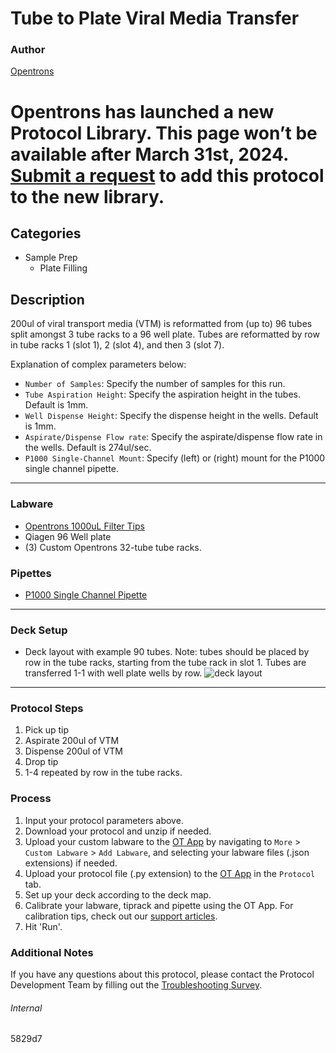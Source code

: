 # Tube to Plate Viral Media Transfer

### Author
[Opentrons](https://opentrons.com/)


# Opentrons has launched a new Protocol Library. This page won’t be available after March 31st, 2024. [Submit a request](https://docs.google.com/forms/d/e/1FAIpQLSdYYp9QCKow4nn0KlCVsMS3HX0eJ0N9O7-erajKvcpT0lWbSg/viewform) to add this protocol to the new library.

## Categories
* Sample Prep
	* Plate Filling

## Description
200ul of viral transport media (VTM) is reformatted from (up to) 96 tubes split amongst 3 tube racks to a  96 well plate. Tubes are reformatted by row in tube racks 1 (slot 1), 2 (slot 4), and then 3 (slot 7).

Explanation of complex parameters below:
* `Number of Samples`: Specify the number of samples for this run.
* `Tube Aspiration Height`: Specify the aspiration height in the tubes. Default is 1mm.
* `Well Dispense Height`: Specify the dispense height in the wells. Default is 1mm.
* `Aspirate/Dispense Flow rate`: Specify the aspirate/dispense flow rate in the wells. Default is 274ul/sec.
* `P1000 Single-Channel Mount`: Specify (left) or (right) mount for the P1000 single channel pipette.

---


### Labware
* [Opentrons 1000uL Filter Tips](https://shop.opentrons.com/collections/opentrons-tips/products/opentrons-1000ul-filter-tips)
* Qiagen 96 Well plate
* (3) Custom Opentrons 32-tube tube racks.

### Pipettes
* [P1000 Single Channel Pipette](https://shop.opentrons.com/collections/ot-2-robot/products/single-channel-electronic-pipette)


---

### Deck Setup
* Deck layout with example 90 tubes. Note: tubes should be placed by row in the tube racks, starting from the tube rack in slot 1. Tubes are transferred 1-1 with well plate wells by row.
![deck layout](https://opentrons-protocol-library-website.s3.amazonaws.com/custom-README-images/5829d7/Screen+Shot+2021-09-13+at+11.30.47+AM.png)

---

### Protocol Steps
1. Pick up tip
2. Aspirate 200ul of VTM
3. Dispense 200ul of VTM
4. Drop tip
5. 1-4 repeated by row in the tube racks.

### Process
1. Input your protocol parameters above.
2. Download your protocol and unzip if needed.
3. Upload your custom labware to the [OT App](https://opentrons.com/ot-app) by navigating to `More` > `Custom Labware` > `Add Labware`, and selecting your labware files (.json extensions) if needed.
4. Upload your protocol file (.py extension) to the [OT App](https://opentrons.com/ot-app) in the `Protocol` tab.
5. Set up your deck according to the deck map.
6. Calibrate your labware, tiprack and pipette using the OT App. For calibration tips, check out our [support articles](https://support.opentrons.com/en/collections/1559720-guide-for-getting-started-with-the-ot-2).
7. Hit 'Run'.

### Additional Notes
If you have any questions about this protocol, please contact the Protocol Development Team by filling out the [Troubleshooting Survey](https://protocol-troubleshooting.paperform.co/).

###### Internal
5829d7
